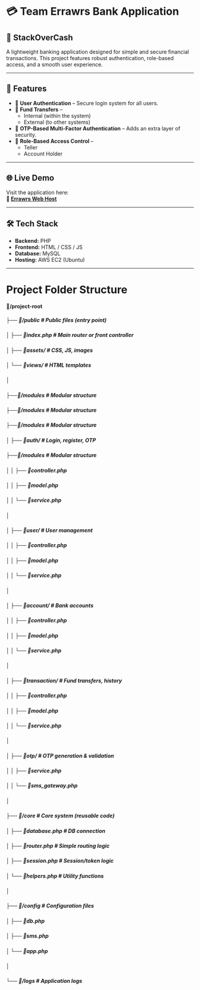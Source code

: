 # 💳 Team Errawrs Bank Application  
## 🏦 StackOverCash

A lightweight banking application designed for simple and secure financial transactions. This project features robust authentication, role-based access, and a smooth user experience.

---

## 🚀 Features

- 🔐 **User Authentication** – Secure login system for all users.  
- 🔁 **Fund Transfers** –  
  - Internal (within the system)  
  - External (to other systems)  
- 🔑 **OTP-Based Multi-Factor Authentication** – Adds an extra layer of security.  
- 👥 **Role-Based Access Control** –  
  - Teller  
  - Account Holder

---
## 🌐 Live Demo

Visit the application here:  
**🔗 [Errawrs Web Host](http://54.206.115.2/)**

---

## 🛠️ Tech Stack

- **Backend:** PHP
- **Frontend:** HTML / CSS / JS  
- **Database:** MySQL
- **Hosting:** AWS EC2 (Ubuntu)  

---
# Project Folder Structure

#### 📂/project-root
##### ├── 📂/public              # Public files (entry point)
##### │   ├── 📄index.php        # Main router or front controller
##### │   ├── 📄assets/          # CSS, JS, images
##### │   └── 📄views/           # HTML templates
##### │
##### ├──📂/modules             # Modular structure
##### ├──📂/modules             # Modular structure
##### ├──📂/modules             # Modular structure
##### │   ├── 📂auth/            # Login, register, OTP
##### ├──📂/modules             # Modular structure
##### │   │   ├── 📄controller.php
##### │   │   ├── 📄model.php
##### │   │   └── 📄service.php
##### │
##### │   ├── 📂user/            # User management
##### │   │   ├── 📄controller.php
##### │   │   ├── 📄model.php
##### │   │   └── 📄service.php
##### │
##### │   ├── 📂account/         # Bank accounts
##### │   │   ├── 📄controller.php
##### │   │   ├── 📄model.php
##### │   │   └── 📄service.php
##### │
##### │   ├── 📂transaction/     # Fund transfers, history
##### │   │   ├── 📄controller.php
##### │   │   ├── 📄model.php
##### │   │   └── 📄service.php
##### │
##### │   ├── 📂otp/             # OTP generation & validation
##### │   │   ├── 📄service.php
##### │   │   └── 📄sms_gateway.php
##### │
##### ├── 📂/core                # Core system (reusable code)
##### │   ├── 📄database.php     # DB connection
##### │   ├── 📄router.php       # Simple routing logic
##### │   ├── 📄session.php      # Session/token logic
##### │   └── 📄helpers.php      # Utility functions
##### │
##### ├── 📂/config              # Configuration files
##### │   ├── 📄db.php
##### │   ├── 📄sms.php
##### │   └── 📄app.php
##### │
##### └── 📂/logs                # Application logs
